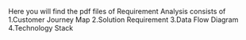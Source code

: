 Here you will find the pdf files of Requirement Analysis consists of
1.Customer Journey Map
2.Solution Requirement
3.Data Flow Diagram
4.Technology Stack
